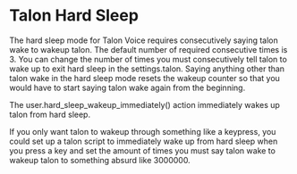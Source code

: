 # Talon Hard Sleep
The hard sleep mode for Talon Voice requires consecutively saying talon wake to wakeup talon. The default number of required consecutive times is 3. You can change the number of times you must consecutively tell talon to wake up to exit hard sleep in the settings.talon. Saying anything other than talon wake in the hard sleep mode resets the wakeup counter so that you would have to start saying talon wake again from the beginning. 

The user.hard_sleep_wakeup_immediately() action immediately wakes up talon from hard sleep.

If you only want talon to wakeup through something like a keypress, you could set up a talon script to immediately wake up from hard sleep when you press a key and set the amount of times you must say talon wake to wakeup talon to something absurd like 3000000.
